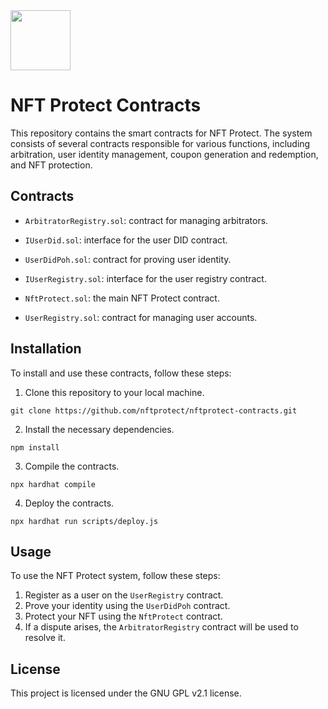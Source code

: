 <img src="https://github.com/NFT-Protect/.github/raw/main/profile/git-avatar.png" width="96">

# NFT Protect Contracts

This repository contains the smart contracts for NFT Protect. The system consists of several contracts responsible for various functions, including arbitration, user identity management, coupon generation and redemption, and NFT protection.

## Contracts

- `ArbitratorRegistry.sol`: contract for managing arbitrators.

- `IUserDid.sol`: interface for the user DID contract.

- `UserDidPoh.sol`: contract for proving user identity.

- `IUserRegistry.sol`: interface for the user registry contract.

- `NftProtect.sol`: the main NFT Protect contract.

- `UserRegistry.sol`: contract for managing user accounts.

## Installation

To install and use these contracts, follow these steps:

1. Clone this repository to your local machine.

 `git clone https://github.com/nftprotect/nftprotect-contracts.git`

2. Install the necessary dependencies.

  `npm install`

3. Compile the contracts.

 `npx hardhat compile`

4. Deploy the contracts.

 `npx hardhat run scripts/deploy.js`

## Usage

To use the NFT Protect system, follow these steps:

1. Register as a user on the `UserRegistry` contract.
2. Prove your identity using the `UserDidPoh` contract.
3. Protect your NFT using the `NftProtect` contract.
4. If a dispute arises, the `ArbitratorRegistry` contract will be used to resolve it.

## License

This project is licensed under the GNU GPL v2.1 license.